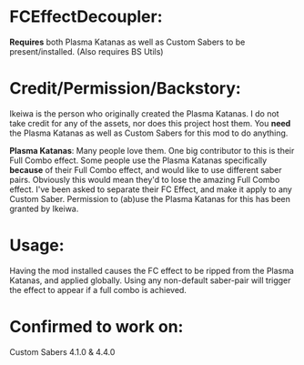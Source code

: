 # FCEffectDecoupler:
**Requires** both Plasma Katanas as well as Custom Sabers to be present/installed.
(Also requires BS Utils)

# Credit/Permission/Backstory:
Ikeiwa is the person who originally created the Plasma Katanas.
I do not take credit for any of the assets, nor does this project host them.
You **need** the Plasma Katanas as well as Custom Sabers for this mod to do anything.

**Plasma Katanas**:
Many people love them.
One big contributor to this is their Full Combo effect.
Some people use the Plasma Katanas specifically **because** of their Full Combo effect, and would like to use different saber pairs.
Obviously this would mean they'd to lose the amazing Full Combo effect.
I've been asked to separate their FC Effect, and make it apply to any Custom Saber.
Permission to (ab)use the Plasma Katanas for this has been granted by Ikeiwa.

# Usage:
Having the mod installed causes the FC effect to be ripped from the Plasma Katanas, and applied globally.
Using any non-default saber-pair will trigger the effect to appear if a full combo is achieved.

# Confirmed to work on:
Custom Sabers 4.1.0 & 4.4.0